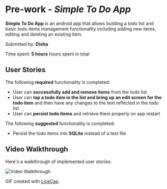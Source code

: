 # Pre-work - *Simple To Do App*

**Simple To Do App** is an android app that allows building a todo list and basic todo items management functionality including adding new items, editing and deleting an existing item.

Submitted by: **Disha**

Time spent: **5 hours** hours spent in total

## User Stories

The following **required** functionality is completed:

* User can **successfully add and remove items** from the todo list
* User can **tap a todo item in the list and bring up an edit screen for the todo item** and then have any changes to the text reflected in the todo list.
* User can **persist todo items** and retrieve them properly on app restart

The following **suggested** functionality is completed:

 - Persist the todo items into **SQLite** instead of a text file

## Video Walkthrough 

Here's a walkthrough of implemented user stories:

<img src="http://i.imgur.com/TdlkyBV.gif"  title='Video Walkthrough' width='' alt='Video Walkthrough' />


GIF created with [LiceCap](http://www.cockos.com/licecap/).

